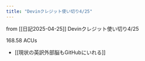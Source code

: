 ```yaml
---
title: "Devinクレジット使い切り4/25"
---
```


from [[日記2025-04-25]]
Devinクレジット使い切り4/25

168.58 ACUs
- [[現状の英訳外部脳もGitHubにいれる]]


